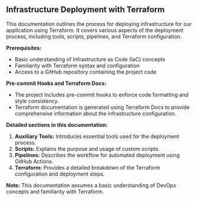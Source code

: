 ## Infrastructure Deployment with Terraform

This documentation outlines the process for deploying infrastructure for our application using Terraform. It covers various aspects of the deployment process, including tools, scripts, pipelines, and Terraform configuration.

**Prerequisites:**

- Basic understanding of Infrastructure as Code (IaC) concepts
- Familiarity with Terraform syntax and configuration
- Access to a GitHub repository containing the project code

**Pre-commit Hooks and Terraform Docs:**

- The project includes pre-commit hooks to enforce code formatting and style consistency.
- Terraform documentation is generated using Terraform Docs to provide comprehensive information about the infrastructure configuration.

**Detailed sections in this documentation:**

1. **Auxiliary Tools:** Introduces essential tools used for the deployment process.
2. **Scripts:** Explains the purpose and usage of custom scripts.
3. **Pipelines:** Describes the workflow for automated deployment using GitHub Actions.
4. **Terraform:** Provides a detailed breakdown of the Terraform configuration and deployment steps.

**Note:** This documentation assumes a basic understanding of DevOps concepts and familiarity with Terraform.
